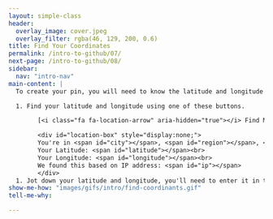 ```yaml
---
layout: simple-class
header:
  overlay_image: cover.jpeg
  overlay_filter: rgba(46, 129, 200, 0.6)
title: Find Your Coordinates
permalink: /intro-to-github/07/
next-page: /intro-to-github/08/
sidebar:
  nav: "intro-nav"
main-content: |
  To create your pin, you will need to know the latitude and longitude of your home town:

  1. Find your latitude and longitude using one of these buttons.

        [<i class="fa fa-location-arrow" aria-hidden="true"></i> Find My Coordinates Automatically](#location){: #find-location .btn .btn--success} [<i class="fa fa-map-marker" aria-hidden="true"></i> Manually Search for My Own Coordinates ](https://mynasadata.larc.nasa.gov/latitudelongitude-finder/){: .btn .btn--warning}

        <div id="location-box" style="display:none;">
        You're in <span id="city"></span>, <span id="region"></span>, <span id="country"></span><br>
        Your Latitude: <span id="latitude"></span><br>
        Your Longitude: <span id="longitude"></span><br>
        We found this based on IP address: <span id="ip"></span>
        </div>
  1. Jot down your latitude and longitude, you'll need to enter it in the coming steps.
show-me-how: "images/gifs/intro/find-coordinants.gif"
tell-me-why:

---
```

